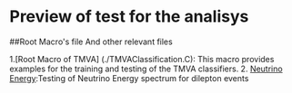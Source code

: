 #                                  Preview of test for the analisys

##Root Macro's file And other relevant files

1.[Root Macro of TMVA] (./TMVAClassification.C):
  This macro provides examples for the training and testing of the TMVA classifiers.
2. [Neutrino Energy](./Histogram.png):Testing of Neutrino Energy spectrum for dilepton events
  
